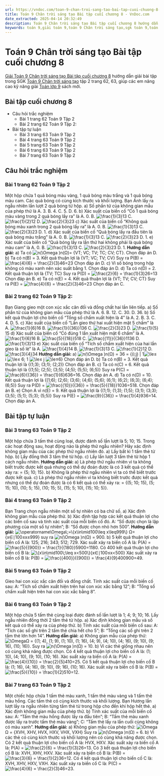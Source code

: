 ```yaml
---
url: https://vndoc.com/toan-9-chan-troi-sang-tao-bai-tap-cuoi-chuong-8-334838
title: Toán 9 Chân trời sáng tạo Bài tập cuối chương 8 - VnDoc.com
date_extracted: 2025-04-14 20:32:49
description: Toán 9 Chân trời sáng tạo Bài tập cuối chương 8 hướng dẫn giải chi tiết các câu hỏi và bài tập trong SGK Toán 9 CTST tập 2 trang 62, 63.
keywords: toán 9,giải toán 9,toán 9 Chân trời sáng tạo,sgk toán 9,toán lớp 9,toán lớp 9 Chân trời sáng tạo,sgk toán 9 Chân trời sáng tạo,toán 9 ctst,giải sgk toán 9 Chân trời sáng tạo,toán 9 Chân trời sáng tạo tập 2,giải bài tập toán 9 Chân trời sáng tạo,Bài tập cuối chương 8,toán 9 Chân trời sáng tạo tập 2 trang 62,toán 9 Chân trời sáng tạo tập 2 trang 63
---
```


# Toán 9 Chân trời sáng tạo Bài tập cuối chương 8
[Giải Toán 9 Chân trời sáng tạo Bài tập cuối chương 8](<https://vndoc.com/toan-9-chan-troi-sang-tao-bai-tap-cuoi-chuong-8-334838>) hướng dẫn giải bài tập trong SGK [Toán 9 Chân trời sáng tạo](<https://vndoc.com/toan-9-chan-troi-sang-tao>) tập 2 trang 62, 63, giúp các em nâng cao kỹ năng giải [Toán lớp 9](<https://vndoc.com/toan-lop9>) sách mới.
## Bài tập cuối chương 8
  * Câu hỏi trắc nghiệm
    * Bài 1 trang 62 Toán 9 Tập 2 
    * Bài 2 trang 62 Toán 9 Tập 2:
  * Bài tập tự luận
    * Bài 3 trang 63 Toán 9 Tập 2
    * Bài 4 trang 63 Toán 9 Tập 2
    * Bài 5 trang 63 Toán 9 Tập 2
    * Bài 6 trang 63 Toán 9 Tập 2
    * Bài 7 trang 63 Toán 9 Tập 2

## **Câu hỏi trắc nghiệm**
### **Bài 1 trang 62 Toán 9 Tập 2**
Một hộp chứa 1 quả bóng màu vàng, 1 quả bóng màu trắng và 1 quả bóng màu cam. Các quả bóng có cùng kích thước và khối lượng. Bạn Ánh lấy ra ngẫu nhiên lần lượt 2 quả bóng từ hộp.
a\) Số phần tử của không gian mẫu của phép thử là
A. 3.
B. 4.
C. 5.
D. 6.
b\) Xác suất của biến cố “Có 1 quả bóng màu vàng trong 2 quả bóng lấy ra” là
A. 0.
B. ![\\frac{1}{3}](https://i.vdoc.vn/data/image/blank.png)13
C. ![\\frac{1}{2}](https://i.vdoc.vn/data/image/blank.png)12
D. ![\\frac{2}{3}](https://i.vdoc.vn/data/image/blank.png)23
c\) Xác suất của biến cố “Không quả bóng màu xanh trong 2 quả bóng lấy ra” là
A. 0.
B. ![\\frac{1}{3}](https://i.vdoc.vn/data/image/blank.png)13
C. ![\\frac{2}{3}](https://i.vdoc.vn/data/image/blank.png)23
D. 1.
d\) Xác suất của biến cố “Quả bóng lấy ra đầu tiên là quả bóng màu trắng” là
A. 0.
B. ![\\frac{1}{3}](https://i.vdoc.vn/data/image/blank.png)13
C. ![\\frac{2}{3}](https://i.vdoc.vn/data/image/blank.png)23
D. 1.
e\) Xác suất của biến cố “Quả bóng lấy ra lần thứ hai không phải là quả bóng màu cam” là
A. 0.
B. ![\\frac{1}{3}](https://i.vdoc.vn/data/image/blank.png)13
C. ![\\frac{2}{3}](https://i.vdoc.vn/data/image/blank.png)23
D. 1.
**Hướng dẫn giải:**
a\) Ta có ![n\(\\Omega \)](https://i.vdoc.vn/data/image/blank.png)n\(Ω\)= \{VT; VC; TV; TC; CV; CT\}.
Chọn đáp án D.
b\) Ta có n\(B\) = 3.
Kết quả thuận lợi là \{VT; VC; TV; CV\}
Suy ra P\(B\) = ![\\frac{4}{6} = \\frac{2}{3}](https://i.vdoc.vn/data/image/blank.png)46=23
Chọn đáp án D.
c\) Vì số bóng trong hộp không có màu xanh nên xác suất bằng 1.
Chọn đáp án D.
d\) Ta có n\(D\) = 2.
Kết quả thuận lợi là \{TV; TC\}
Suy ra P\(D\) = ![\\frac{2}{6} = \\frac{1}{3}](https://i.vdoc.vn/data/image/blank.png)26=13
Chọn đáp án B.
e\) Ta có n\(E\) = 4.
Kết quả thuận lợi là \{VT; TV; CV; CT\}
Suy ra P\(E\) = ![\\frac{4}{6} = \\frac{2}{3}](https://i.vdoc.vn/data/image/blank.png)46=23
Chọn đáp án C.
### **Bài 2 trang 62 Toán 9 Tập 2:**
Bạn Giang gieo một con xúc xắc cân đối và đồng chất hai lần liên tiếp.
a\) Số phần tử của không gian mẫu của phép thử là
A. 6.
B. 12.
C. 30.
D. 36.
b\) Số kết quả thuận lợi cho biến cố “Tổng số chấm xuất hiện là 4” là
A. 2.
B. 3.
C. 4.
D. 5.
c\) Xác suất của biến cố “Lần gieo thứ hai xuất hiện mặt 5 chấm” là
A. ![\\frac{1}{6}](https://i.vdoc.vn/data/image/blank.png)16
B. ![\\frac{1}{{36}}](https://i.vdoc.vn/data/image/blank.png)136
C. ![\\frac{2}{3}](https://i.vdoc.vn/data/image/blank.png)23
D. ![\\frac{1}{5}](https://i.vdoc.vn/data/image/blank.png)15
d\) Xác suất của biến cố “Có đúng 1 lần xuất hiện mặt 6 chấm” là
A. ![\\frac{1}{6}](https://i.vdoc.vn/data/image/blank.png)16
B. ![\\frac{5}{{18}}](https://i.vdoc.vn/data/image/blank.png)518
C. ![\\frac{{11}}{{36}}](https://i.vdoc.vn/data/image/blank.png)1136
D. ![\\frac{1}{3}](https://i.vdoc.vn/data/image/blank.png)13
e\) Xác suất của biến cố “Tích số chấm xuất hiện của hai lần gieo là số lẻ” là
A. ![\\frac{1}{4}](https://i.vdoc.vn/data/image/blank.png)14
B. ![\\frac{1}{3}](https://i.vdoc.vn/data/image/blank.png)13
C. ![\\frac{1}{2}](https://i.vdoc.vn/data/image/blank.png)12
D. ![\\frac{3}{4}](https://i.vdoc.vn/data/image/blank.png)34
**Hướng dẫn giải:**
a\) ![n\(\\Omega \)](https://i.vdoc.vn/data/image/blank.png)n\(Ω\) = 36 = \{\(i;j\) | 1![\\le](https://i.vdoc.vn/data/image/blank.png)≤ i ![\\le](https://i.vdoc.vn/data/image/blank.png)≤ 6; 1 ![\\le](https://i.vdoc.vn/data/image/blank.png)≤ j ![\\le](https://i.vdoc.vn/data/image/blank.png)≤6\}
Chọn đáp án D.
b\) Ta có n\(B\) = 3.
Kết quả thuận lợi là \{\(1;3\); \(3;1\); \(2;2\)\}
Chọn đáp án B.
c\) Ta có n\(C\) = 6.
Kết quả thuận lợi là \{\(1;5\); \(2;5\); \(3;5\); \(4;5\); \(5;5\); \(6;5\)\}
Suy ra P\(C\) = ![\\frac{6}{{36}} = \\frac{1}{6}](https://i.vdoc.vn/data/image/blank.png)636=16.
Chọn đáp án A.
d\) Ta có n\(D\) = 10.
Kết quả thuận lợi là \{\(1;6\); \(2;6\); \(3;6\); \(4;6\); \(5;6\); \(6;1\); \(6;2\); \(6;3\); \(6;4\); \(6;5\)\}
Suy ra P\(D\) = ![\\frac{{10}}{{36}} = \\frac{5}{{18}}](https://i.vdoc.vn/data/image/blank.png)1036=518.
Chọn đáp án B.
e\) Chọn A vì n\(E\) = 9.
Kết quả thuận lợi là \{\(1;1\); \(1;3\); \(1;5\); \(3;1\); \(3;3\); \(3;5\); \(5;1\); \(5;3\); \(5;5\)\}
Suy ra P\(E\) = ![\\frac{9}{{36}} = \\frac{1}{4}](https://i.vdoc.vn/data/image/blank.png)936=14.
Chọn đáp án A.
## **Bài tập tự luận**
### **Bài 3 trang 63 Toán 9 Tập 2**
Một hộp chứa 3 tấm thẻ cùng loại, được đánh số lần lượt là 5; 10; 15. Trong các hoạt động sau, hoạt động nào là phép thử ngẫu nhiên? Hãy xác định không gian mẫu của các phép thử ngẫu nhiên đó.
a\) Lấy bất kì 1 tấm thẻ từ hộp.
b\) Lấy đồng thời 3 tấm thẻ từ hộp.
c\) Lấy lần lượt 3 tấm thẻ từ hộp 1 cách ngẫu nhiên.
**Hướng dẫn giải:**
a\) Là phép thử ngẫu nhiên vì ta không biết trước được kết quả nhưng có thể dự đoán được là có 3 kết quả có thể xảy ra:
= \{5; 10; 15\}.
b\) Không là phép thử ngẫu nhiên vì ta có thể biết trước được kết quả.
c\) Là phép thử ngẫu nhiên vì ta không biết trước được kết quả nhưng có thể dự đoán được là có 6 kết quả có thể xảy ra:
= \{\(5; 10; 15\), \(5; 15; 10\), \(10; 5; 15\), \(10; 15; 5\), \(15; 5; 10\), \(15; 10; 5\)\}.
### **Bài 4 trang 63 Toán 9 Tập 2**
Bạn Trang chọn ngẫu nhiên một số tự nhiên có ba chữ số.
a\) Xác định không gian mẫu của phép thử.
b\) Xác định tập hợp các kết quả thuận lợi cho các biến cố sau và tính xác suất của mỗi biến cố đó.
A: “Số được chọn là lập phương của một số tự nhiên”;
B: “Số được chọn nhỏ hơn 500”.
**Hướng dẫn giải:**
![\\operatorname\\Omega\\;=\\{x\\in\\mid100\\leq x\\leq999\\}](https://i.vdoc.vn/data/image/blank.png) Ω=\{x∈∣100≤x≤999\} suy ra ![n\(\\Omega \)](https://i.vdoc.vn/data/image/blank.png)n\(Ω\) = 900.
b\) 5 kết quả thuận lợi cho biến cố A là: 125; 216; 343; 512; 729.
Xác suất xảy ra biến cố A là: P\(A\) = ![\\frac{5}{{900}} = \\frac{1}{{180}}](https://i.vdoc.vn/data/image/blank.png)5900=1180.
Có 400 kết quả thuận lợi cho biến cố B là: ![\\{x\\in\\mid100\\;\\leq x<500\\}](https://i.vdoc.vn/data/image/blank.png)\{x∈∣100≤x<500\}
Xác suất xảy ra biến cố B là: P\(B\) = ![\\frac{{400}}{{900}} = \\frac{4}{9}](https://i.vdoc.vn/data/image/blank.png)400900=49.
### **Bài 5 trang 63 Toán 9 Tập 2**
Gieo hai con xúc xắc cân đối và đồng chất. Tính xác suất của mỗi biến cố sau:
A: “Tích số chấm xuất hiện trên hai con xúc xắc bằng 12”;
B: “Tổng số chấm xuất hiện trên hai con xúc xắc bằng 8”.
### **Bài 6 trang 63 Toán 9 Tập 2**
Một hộp chứa 5 tấm thẻ cùng loại được đánh số lần lượt là 1; 4; 9; 10; 16. Lấy ngẫu nhiên đồng thời 2 tấm thẻ từ hộp.
a\) Xác định không gian mẫu và số kết quả có thể xảy ra của phép thử.
b\) Tính xác suất của mỗi biến cố sau:
A: “Tích các số ghi trên 2 tấm thẻ chia hết cho 5”;
B: “Tổng các số ghi trên 2 tấm thẻ lớn hơn 14”.
**Hướng dẫn giải:**
a\) Không gian mẫu của phép thử: ![\\Omega](https://i.vdoc.vn/data/image/blank.png)Ω = \{\(1; 4\), \(1; 9\), \(1; 10\), \(1; 16\), \(4; 9\), \(4; 10\), \(4; 16\), \(9; 10\), \(9; 16\), \(10; 16\)\}.
Suy ra ![n\(\\Omega \)](https://i.vdoc.vn/data/image/blank.png)n\(Ω\) = 10.
b\) Vì các thẻ giống nhau nên có cùng khả năng được chọn.
Có 4 kết quả thuận lợi cho biến cố A là: \(1; 10\), \(4; 10\), \(9; 10\), \(10; 16\).
Xác suất xảy ra biến cố A là: P\(A\) = ![\\frac{4}{{10}} = \\frac{2}{5}](https://i.vdoc.vn/data/image/blank.png)410=25.
Có 5 kết quả thuận lợi cho biến cố B là: \(1; 16\), \(4; 16\), \(9; 10\), \(9; 16\), \(10; 16\).
Xác suất xảy ra biến cố B là: P\(B\) = ![\\frac{5}{{10}} = \\frac{1}{2}](https://i.vdoc.vn/data/image/blank.png)510=12.
### **Bài 7 trang 63 Toán 9 Tập 2**
Một chiếc hộp chứa 1 tấm thẻ màu xanh, 1 tấm thẻ màu vàng và 1 tấm thẻ màu hồng. Các tấm thẻ có cùng kích thước và khối lượng. Bạn Hương lần lượt lấy ra ngẫu nhiên từng tấm thẻ từ trong hộp cho đến khi hộp hết thẻ.
a\) Xác định không gian mẫu của phép thử.
b\) Tính xác suất của mỗi biến cố sau:
A: “Tấm thẻ màu hồng được lấy ra đầu tiên”;
B: “Tấm thẻ màu xanh được lấy ra trước tấm thẻ màu vàng”;
C: “Tấm thẻ lấy ra lần cuối cùng không có màu xanh”.
**Hướng dẫn giải:**
a\) Không gian mẫu của phép thử: ![\\Omega](https://i.vdoc.vn/data/image/blank.png)Ω = \{XVH, XHV, HVX, HXV, VHX, VXH\}
Suy ra ![n\(\\Omega \)](https://i.vdoc.vn/data/image/blank.png)n\(Ω\) = 6.
b\) Vì các thẻ có cùng kích thước và khối lượng nên có cùng khả năng được chọn.
Có 2 kết quả thuận lợi cho biến cố A là: HVX, HXV.
Xác suất xảy ra biến cố A là: P\(A\) = ![\\frac{2}{6} = \\frac{1}{3}](https://i.vdoc.vn/data/image/blank.png)26=13.
Có 3 kết quả thuận lợi cho biến cố B là: XVH, XHV, HXV.
Xác suất xảy ra biến cố B là: P\(B\) = ![\\frac{3}{6} = \\frac{1}{2}](https://i.vdoc.vn/data/image/blank.png)36=12.
Có 4 kết quả thuận lợi cho biến cố C là: XVH, XHV, HXV, VXH.
Xác suất xảy ra biến cố C là: P\(C\) = ![\\frac{4}{6} = \\frac{2}{3}](https://i.vdoc.vn/data/image/blank.png)46=23.
